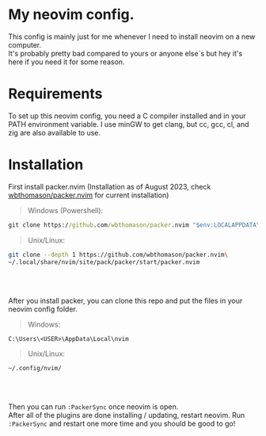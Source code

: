 
# My neovim config.

This config is mainly just for me whenever I need to install neovim on a new computer.  
It's probably pretty bad compared to yours or anyone else`s but hey it's here if you need it for some reason.

# Requirements


To set up this neovim config, you need a C compiler installed and in your PATH environment variable. I use minGW to get clang, but cc, gcc, cl, and zig are also available to use.

# Installation

First install packer.nvim (Installation as of August 2023, check [wbthomason/packer.nvim](wbthomason/packer.nvim) for current installation)

> Windows (Powershell):
 
```cmd
git clone https://github.com/wbthomason/packer.nvim "$env:LOCALAPPDATA\nvim-data\site\pack\packer\start\packer.nvim"
```

> Unix/Linux:

```bash
git clone --depth 1 https://github.com/wbthomason/packer.nvim\
~/.local/share/nvim/site/pack/packer/start/packer.nvim
```
<br>
<br>

After you install packer, you can clone this repo and put the files in your neovim config folder.

> Windows:

```file
C:\Users\<USER>\AppData\Local\nvim
```

> Unix/Linux:
 ```file
~/.config/nvim/
```
<br>
<br>

Then you can run ```:PackerSync``` once neovim is open.  
After all of the plugins are done installing / updating, restart neovim.
Run ```:PackerSync``` and restart one more time and you should be good to go!



